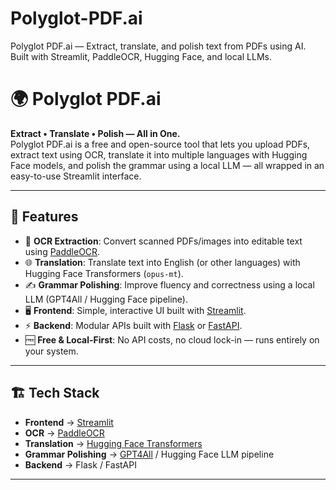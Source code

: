 # Polyglot-PDF.ai
Polyglot PDF.ai — Extract, translate, and polish text from PDFs using AI. Built with Streamlit, PaddleOCR, Hugging Face, and local LLMs.


# 🌍 Polyglot PDF.ai  

**Extract • Translate • Polish — All in One.**  
Polyglot PDF.ai is a free and open-source tool that lets you upload PDFs, extract text using OCR, translate it into multiple languages with Hugging Face models, and polish the grammar using a local LLM — all wrapped in an easy-to-use Streamlit interface.  

---

## 🚀 Features  

- 📄 **OCR Extraction**: Convert scanned PDFs/images into editable text using [PaddleOCR](https://github.com/PaddlePaddle/PaddleOCR).  
- 🌐 **Translation**: Translate text into English (or other languages) with Hugging Face Transformers (`opus-mt`).  
- ✍️ **Grammar Polishing**: Improve fluency and correctness using a local LLM (GPT4All / Hugging Face pipeline).  
- 🖥️ **Frontend**: Simple, interactive UI built with [Streamlit](https://streamlit.io/).  
- ⚡ **Backend**: Modular APIs built with [Flask](https://flask.palletsprojects.com/) or [FastAPI](https://fastapi.tiangolo.com/).  
- 🆓 **Free & Local-First**: No API costs, no cloud lock-in — runs entirely on your system.  

---

## 🏗️ Tech Stack  

- **Frontend** → [Streamlit](https://streamlit.io/)  
- **OCR** → [PaddleOCR](https://github.com/PaddlePaddle/PaddleOCR)  
- **Translation** → [Hugging Face Transformers](https://huggingface.co/Helsinki-NLP/opus-mt-zh-en)  
- **Grammar Polishing** → [GPT4All](https://gpt4all.io/) / Hugging Face LLM pipeline  
- **Backend** → Flask / FastAPI  

---


